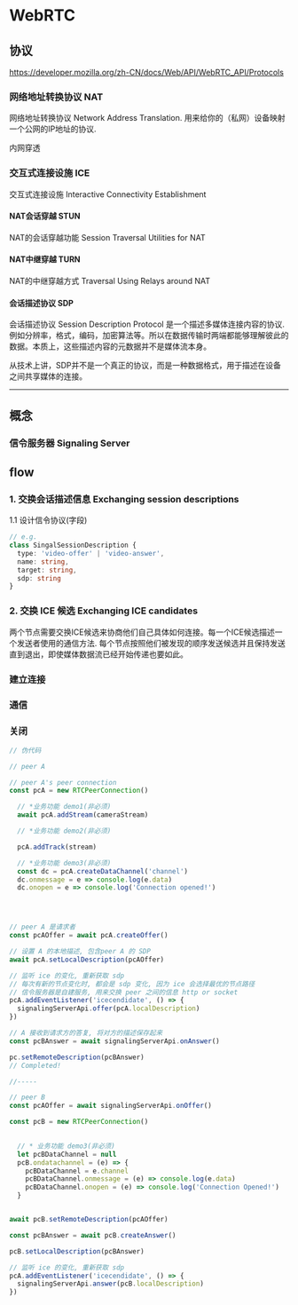 # WebRTC

## 协议

<https://developer.mozilla.org/zh-CN/docs/Web/API/WebRTC_API/Protocols>

### 网络地址转换协议 NAT 

网络地址转换协议 Network Address Translation. 用来给你的（私网）设备映射一个公网的IP地址的协议.

内网穿透

### 交互式连接设施 ICE 

交互式连接设施 Interactive Connectivity Establishment


#### NAT会话穿越 STUN

NAT的会话穿越功能 Session Traversal Utilities for NAT


#### NAT中继穿越 TURN

NAT的中继穿越方式 Traversal Using Relays around NAT 

#### 会话描述协议 SDP

会话描述协议 Session Description Protocol 是一个描述多媒体连接内容的协议. 例如分辨率，格式，编码，加密算法等。所以在数据传输时两端都能够理解彼此的数据。本质上，这些描述内容的元数据并不是媒体流本身。

从技术上讲，SDP并不是一个真正的协议，而是一种数据格式，用于描述在设备之间共享媒体的连接。

---

## 概念

### 信令服务器 Signaling Server

## flow

### 1. 交换会话描述信息 Exchanging session descriptions

1.1 设计信令协议(字段)

``` ts
// e.g.
class SingalSessionDescription {
  type: 'video-offer' | 'video-answer',
  name: string,
  target: string,
  sdp: string
}


```

### 2. 交换 ICE 候选 Exchanging ICE candidates

两个节点需要交换ICE候选来协商他们自己具体如何连接。每一个ICE候选描述一个发送者使用的通信方法. 每个节点按照他们被发现的顺序发送候选并且保持发送直到退出，即使媒体数据流已经开始传递也要如此。


### 建立连接

### 通信

### 关闭


``` ts
// 伪代码

// peer A

// peer A's peer connection
const pcA = new RTCPeerConnection()

  // *业务功能 demo1(非必须)
  await pcA.addStream(cameraStream)

  // *业务功能 demo2(非必须)

  pcA.addTrack(stream)

  // *业务功能 demo3(非必须)
  const dc = pcA.createDataChannel('channel')
  dc.onmessage = e => console.log(e.data)
  dc.onopen = e => console.log('Connection opened!')




// peer A 是请求者
const pcAOffer = await pcA.createOffer()

// 设置 A 的本地描述, 包含peer A 的 SDP
await pcA.setLocalDescription(pcAOffer)

// 监听 ice 的变化, 重新获取 sdp
// 每次有新的节点变化时, 都会是 sdp 变化, 因为 ice 会选择最优的节点路径
// 信令服务器是自建服务, 用来交换 peer 之间的信息 http or socket
pcA.addEventListener('icecendidate', () => {
  signalingServerApi.offer(pcA.localDescription)
})

// A 接收到请求方的答复, 将对方的描述保存起来
const pcBAnswer = await signalingServerApi.onAnswer()

pc.setRemoteDescription(pcBAnswer)
// Completed!

//-----

// peer B
const pcAOffer = await signalingServerApi.onOffer()

const pcB = new RTCPeerConnection()
 

  // * 业务功能 demo3(非必须)
  let pcBDataChannel = null
  pcB.ondatachannel = (e) => {
    pcBDataChannel = e.channel 
    pcBDataChannel.onmessage = (e) => console.log(e.data)
    pcBDataChannel.onopen = (e) => console.log('Connection Opened!')
  }


await pcB.setRemoteDescription(pcAOffer)

const pcBAnswer = await pcB.createAnswer()

pcB.setLocalDescription(pcBAnswer)

// 监听 ice 的变化, 重新获取 sdp
pcA.addEventListener('icecendidate', () => {
  signalingServerApi.answer(pcB.localDescription)
})

```
